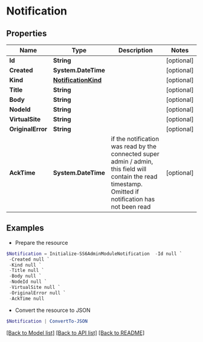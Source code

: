 # Notification
## Properties

Name | Type | Description | Notes
------------ | ------------- | ------------- | -------------
**Id** | **String** |  | [optional] 
**Created** | **System.DateTime** |  | [optional] 
**Kind** | [**NotificationKind**](NotificationKind.md) |  | [optional] 
**Title** | **String** |  | [optional] 
**Body** | **String** |  | [optional] 
**NodeId** | **String** |  | [optional] 
**VirtualSite** | **String** |  | [optional] 
**OriginalError** | **String** |  | [optional] 
**AckTime** | **System.DateTime** | if the notification was read by the connected super admin / admin, this field will contain the read timestamp. Omitted if notification has not been read | [optional] 

## Examples

- Prepare the resource
```powershell
$Notification = Initialize-SS6AdminModuleNotification  -Id null `
 -Created null `
 -Kind null `
 -Title null `
 -Body null `
 -NodeId null `
 -VirtualSite null `
 -OriginalError null `
 -AckTime null
```

- Convert the resource to JSON
```powershell
$Notification | ConvertTo-JSON
```

[[Back to Model list]](../README.md#documentation-for-models) [[Back to API list]](../README.md#documentation-for-api-endpoints) [[Back to README]](../README.md)

